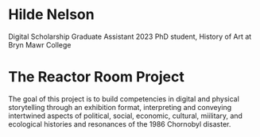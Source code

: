 # Hilde Nelson

Digital Scholarship Graduate Assistant 2023
PhD student, History of Art at Bryn Mawr College

# The Reactor Room Project

The goal of this project is to build competencies in digital and physical storytelling through an exhibition format, interpreting and conveying intertwined aspects of political, social, economic, cultural, miilitary, and ecological histories and resonances of the 1986 Chornobyl disaster.
